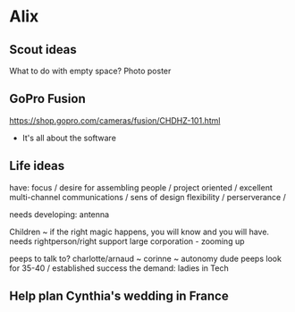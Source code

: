 

# Alix


## Scout ideas

What to do with empty space?
Photo poster


## GoPro Fusion
https://shop.gopro.com/cameras/fusion/CHDHZ-101.html
* It's all about the software

## Life ideas
have:
focus / desire for assembling people / project oriented / excellent multi-channel communications / sens of design
flexibility / perserverance /

needs developing: antenna

Children ~ if the right magic happens, you will know and you will have. needs rightperson/right support
large corporation - zooming up

peeps to talk to?  charlotte/arnaud ~ corinne ~ autonomy dude
peeps look for 35-40 / established success
the demand: ladies in Tech



## Help plan Cynthia's wedding in France